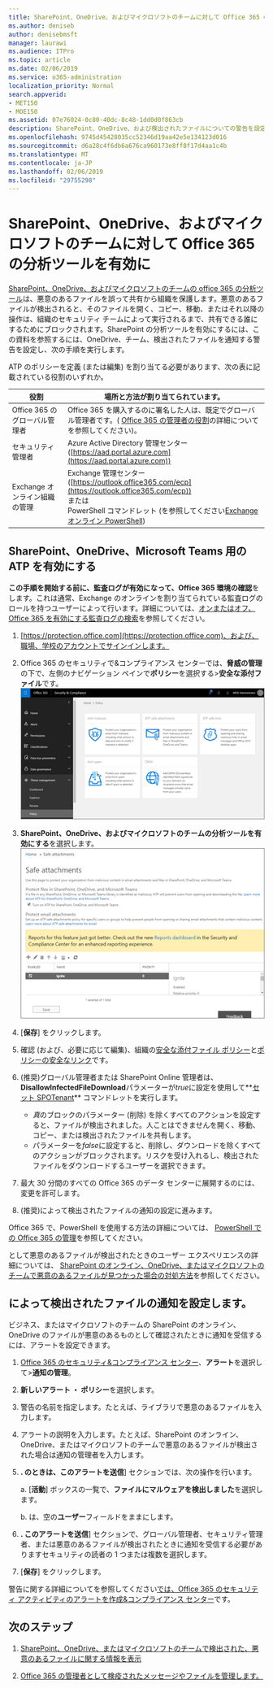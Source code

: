 ```yaml
---
title: SharePoint、OneDrive、およびマイクロソフトのチームに対して Office 365 の分析ツールを有効に
ms.author: deniseb
author: denisebmsft
manager: laurawi
ms.audience: ITPro
ms.topic: article
ms.date: 02/06/2019
ms.service: o365-administration
localization_priority: Normal
search.appverid:
- MET150
- MOE150
ms.assetid: 07e76024-0c80-40dc-8c48-1dd0d0f863cb
description: SharePoint、OneDrive、および検出されたファイルについての警告を設定する方法など、チーム分析ツールを有効にする方法を説明します。
ms.openlocfilehash: 9745d45428035cc52346d19aa42e5e134123d016
ms.sourcegitcommit: d6a28c4f6db6a676ca960173e8ff8f17d4aa1c4b
ms.translationtype: MT
ms.contentlocale: ja-JP
ms.lasthandoff: 02/06/2019
ms.locfileid: "29755298"
---
```

# <a name="turn-on-office-365-atp-for-sharepoint-onedrive-and-microsoft-teams"></a>SharePoint、OneDrive、およびマイクロソフトのチームに対して Office 365 の分析ツールを有効に

[SharePoint、OneDrive、およびマイクロソフトのチームの office 365 の分析ツール](atp-for-spo-odb-and-teams.md)は、悪意のあるファイルを誤って共有から組織を保護します。悪意のあるファイルが検出されると、そのファイルを開く、コピー、移動、またはそれ以降の操作は、組織のセキュリティ チームによって実行されるまで、共有できる誰にするためにブロックされます。SharePoint の分析ツールを有効にするには、この資料を参照するには、OneDrive、チーム、検出されたファイルを通知する警告を設定し、次の手順を実行します。 
  
ATP のポリシーを定義 (または編集) を割り当てる必要があります、次の表に記載されている役割のいずれか。

|役割  |場所と方法が割り当てられています。  |
|---------|---------|
|Office 365 のグローバル管理者 |Office 365 を購入するのに署名した人は、既定でグローバル管理者です。( [Office 365 の管理者の役割](https://docs.microsoft.com/office365/admin/add-users/about-admin-roles)の詳細についてを参照してください)。         |
|セキュリティ管理者 |Azure Active Directory 管理センター ([https://aad.portal.azure.com](https://aad.portal.azure.com))|
|Exchange オンライン組織の管理 |Exchange 管理センター ([https://outlook.office365.com/ecp](https://outlook.office365.com/ecp)) <br>または <br>  PowerShell コマンドレット (を参照してください[Exchange オンライン PowerShell](https://docs.microsoft.com/powershell/exchange/exchange-online/exchange-online-powershell?view=exchange-ps)) |
  
## <a name="turn-on-atp-for-sharepoint-onedrive-and-microsoft-teams"></a>SharePoint、OneDrive、Microsoft Teams 用の ATP を有効にする

**この手順を開始する前に、監査ログが有効になって、Office 365 環境の確認**をします。これは通常、Exchange のオンラインを割り当てられている監査ログのロールを持つユーザーによって行います。詳細については、[オンまたはオフ、Office 365 を有効にする監査ログの検索](turn-audit-log-search-on-or-off.md)を参照してください。
  
1. [https://protection.office.com](https://protection.office.com)、および、職場、学校のアカウントでサインインします。
    
2. Office 365 のセキュリティで&amp;コンプライアンス センターでは、**脅威の管理**の下で、左側のナビゲーション ペインで**ポリシー**を選択する\>**安全な添付ファイル**です。 <br/>![セキュリティ&amp;コンプライアンス センターでは、脅威の管理を選択して\>ポリシー](media/08849c91-f043-4cd1-a55e-d440c86442f2.png)
  
3. **SharePoint、OneDrive、およびマイクロソフトのチームの分析ツールを有効にする**を選択します。<br/>![オンライン、ビジネス、およびマイクロソフトのチームの OneDrive の SharePoint の高度な脅威保護を有効に](media/48cfaace-59cc-4e60-bf86-05ff6b99bdbf.png)
  
4. [**保存**] をクリックします。
    
5. 確認 (および、必要に応じて編集)、組織の[安全な添付ファイル ポリシー](set-up-atp-safe-attachments-policies.md)と[ポリシーの安全なリンク](set-up-atp-safe-links-policies.md)です。
    
6. (推奨)グローバル管理者または SharePoint Online 管理者は、 **DisallowInfectedFileDownload**パラメーターが*true*に設定を使用して**[セット SPOTenant](https://docs.microsoft.com/powershell/module/sharepoint-online/Set-SPOTenant?view=sharepoint-ps)** コマンドレットを実行します。 <br/>
      - *真*のブロックのパラメーター (削除) を除くすべてのアクションを設定すると、ファイルが検出されました。人ことはできませんを開く、移動、コピー、または検出されたファイルを共有します。
      - パラメーターを*false*に設定すると、削除し、ダウンロードを除くすべてのアクションがブロックされます。リスクを受け入れるし、検出されたファイルをダウンロードするユーザーを選択できます。  
   
7. 最大 30 分間のすべての Office 365 のデータ センターに展開するのには、変更を許可します。
    
8. (推奨)によって検出されたファイルの通知の設定に進みます。
    
Office 365 で、PowerShell を使用する方法の詳細については、 [PowerShell での Office 365 の管理](https://docs.microsoft.com/office365/enterprise/powershell/manage-office-365-with-office-365-powershell)を参照してください。 

として悪意のあるファイルが検出されたときのユーザー エクスペリエンスの詳細については、 [SharePoint のオンライン、OneDrive、またはマイクロソフトのチームで悪意のあるファイルが見つかった場合の対処方法](https://support.office.com/article/01e902ad-a903-4e0f-b093-1e1ac0c37ad2)を参照してください。 
  
## <a name="set-up-alerts-for-detected-files"></a>によって検出されたファイルの通知を設定します。

ビジネス、またはマイクロソフトのチームの SharePoint のオンライン、OneDrive のファイルが悪意のあるものとして確認されたときに通知を受信するには、アラートを設定できます。
  
1. [Office 365 のセキュリティ&amp;コンプライアンス センター](https://protection.office.com)、**アラート**を選択して\>**通知の管理**。
    
2. **新しいアラート ・ ポリシー**を選択します。
    
3. 警告の名前を指定します。たとえば、ライブラリで悪意のあるファイルを入力します。
    
4. アラートの説明を入力します。たとえば、SharePoint のオンライン、OneDrive、またはマイクロソフトのチームで悪意のあるファイルが検出された場合は通知の管理者を入力します。
    
5. **. のときは、このアラートを送信**] セクションでは、次の操作を行います。 
    
    a. [**活動**] ボックスの一覧で、**ファイルにマルウェアを検出しました**を選択します。
    
    b. は、空の**ユーザー**フィールドをままにします。 
    
6. **. このアラートを送信**] セクションで、グローバル管理者、セキュリティ管理者、または悪意のあるファイルが検出されたときに通知を受信する必要がありますセキュリティの読者の 1 つまたは複数を選択します。 
    
7. [**保存**] をクリックします。
    
警告に関する詳細についてを参照してください[では、Office 365 のセキュリティ アクティビティのアラートを作成&amp;コンプライアンス センター](create-activity-alerts.md)です。 
  
## <a name="next-steps"></a>次のステップ

1. [SharePoint、OneDrive、またはマイクロソフトのチームで検出された、悪意のあるファイルに関する情報を表示](malicious-files-detected-in-spo-odb-or-teams.md)
    
2. [Office 365 の管理者として検疫されたメッセージやファイルを管理します。](manage-quarantined-messages-and-files.md)
    

  


